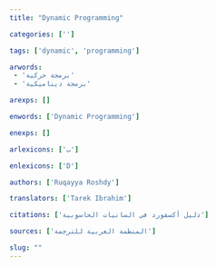```yaml
---
title: "Dynamic Programming"

categories: ['']

tags: ['dynamic', 'programming']

arwords: 
 - 'برمجة حركية'
 - 'برمجة ديناميكية'

arexps: []

enwords: ['Dynamic Programming']

enexps: []

arlexicons: ['ب']

enlexicons: ['D']

authors: ['Ruqayya Roshdy']

translators: ['Tarek Ibrahim']

citations: ['دليل أكسفورد في السانيات الحاسوبية']

sources: ['المنظمة العربية للترجمة']

slug: ""
---
```

